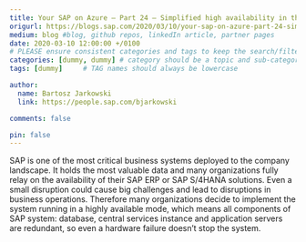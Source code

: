 ```yaml
---
title: Your SAP on Azure – Part 24 – Simplified high availability in the cloud!
origurl: https://blogs.sap.com/2020/03/10/your-sap-on-azure-part-24-simplified-high-availability-in-the-cloud/
medium: blog #blog, github repos, linkedIn article, partner pages
date: 2020-03-10 12:00:00 +/0100
# PLEASE ensure consistent categories and tags to keep the search/filtering meaningful!
categories: [dummy, dummy] # category should be a topic and sub-category primary product
tags: [dummy]     # TAG names should always be lowercase

author:
  name: Bartosz Jarkowski
  link: https://people.sap.com/bjarkowski

comments: false

pin: false
---
```

SAP is one of the most critical business systems deployed to the company landscape. It holds the most valuable data and many organizations fully relay on the availability of their SAP ERP or SAP S/4HANA solutions. Even a small disruption could cause big challenges and lead to disruptions in business operations. Therefore many organizations decide to implement the system running in a highly available mode, which means all components of SAP system: database, central services instance and application servers are redundant, so even a hardware failure doesn’t stop the system.
